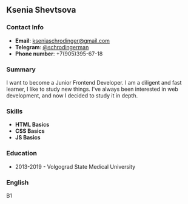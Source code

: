 ## Ksenia Shevtsova
### Contact Info
* __Email__: kseniaschrodinger@gmail.com
* __Telegram__: [@schrodingerman](https://t.me/schrodingerman)
* __Phone number__: +7(905)395-67-18

### Summary
I want to become a Junior Frontend Developer. I am a diligent and fast learner, I like to study new things. I've always been interested in web development, and now I decided to study it in depth.

### Skills
* __HTML Basics__ 
* __CSS Basics__ 
* __JS Basics__ 

### Education
* 2013-2019 - Volgograd State Medical University

### English
B1
